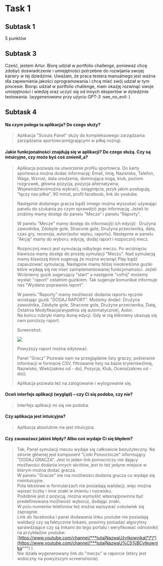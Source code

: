 # Task 1

## Subtask 1

5 punktów

## Subtask 3

Cześć, jestem Artur. Biorę udział w portfolio challenge, ponieważ chcę zdobyć doświadczenie i umiejętności potrzebne do rozwijania swojej kariery w tej dziedzinie. Uważam, że praca testera manualnego jest ważna dla zapewnienia jakości oprogramowania i chcę mieć swój udział w tym procesie. Biorąc udział w portfolio challenge, mam okazję rozwinąć swoje umiejętności i wiedzę oraz uczyć się od innych ekspertów w dziedzinie testowania. (_wygenerowane przy użyciu GPT-3_ :see\_no\_evil: )

## Subtask 4

#### Na czym polega ta aplikacja? Do czego służy?

> Aplikacja "Scouts Panel" służy do kompleksowego zarządzania zarządzania sportowcami(grającymi w piłkę nożną).

#### Jakie funkcjonalności znajdują się w aplikacji? Do czego służą. Czy są intuicyjne, czy może byś coś zmienił\_a?

> Aplikacja pozwala na utworzenie profilu sportowca. Do karty sportowca można dodać informację: Email, Imię, Nazwisko, Telefon, Waga, Wzrost, data urodzenia, dominująca noga, klub, poziom rozgrywek, główna pozycja, pozycja alternatywna, Województwo(można wybrać), osiągnięcia, jezyk jakim posługuję, "łączy nas piłka", 90 minut, profil facebook, link do youtube.
> 
> Następnie dodanego gracza bądź innego można wyszukać używając panelu do szukania po czym sprawdzić jego informację. Jeżeli to zrobimy mamy dostęp do panelu "Mecze" i panelu "Raporty". 
> 
> W panelu "Mecze" mamy dostęp do informacji(i ich edycji):  Drużyna zawodnika, Zdobyte gole, Stracone gole, Drużyna przeciwnika, data, czas gry, recenzja, autor(autor wpisu, raportu). Następnie w panelu "Akcję" mamy do wyboru: edycję, dodaj raport i rozpocznij mecz.
> 
> Rozpocznij mecz jest symulacją odbytego meczu. Po wciśnięciu klawisza mamy dostęp do prostej symulacji "Meczu". Nad symulacją mamy klawiszę które sugerują że można wcisnąć Play bądź zapauzować symulację. Następnie mamy bliżej nieokreślone guziki które wydają się nie mieć zaimplementowanej funkcjonalności. Jeżeli Wciśniemy guzik sugerujący "start" a następnie "cofnij" możemy wysłać "raport" ostatnim guzikiem. Tak sugeruje komunikat informuje nas "Wysłano poprawnie raport".
> 
> W panelu "Raporty" mamy możliwość dodania raportu ręcznie wciskając guzik "DODAJ RAPORT". Możemy dodać: Drużyna zawodnika, Zdobyte gole, Stracone gole, Drużyne przeciwnika, Datę, Ostatnia Modyfikacja(wypełnia się automatycznie), Autor.  
> Na końcu rubryki mamy ikonę edycji. Gdy w nią klikniemy ukazuję się nam poniższy raport.
> 
> Screenshot:
> 
> ![](https://user-images.githubusercontent.com/80460700/212973485-ca1bd078-2512-41ef-aa31-e0f2127a9d7e.png)
> 
> Powyższy raport można edytować.
> 
> Panel "Gracz" Pozwala nam na przeglądanie listy graczy, pobieranie informacji w formacie CSV, filtrowanie listy na bazie kryteriów(Imię, Nazwisko, Wiek(zakres od - do), Pozycja, Klub, Ocena(zakres od - do)).
> 
> Aplikacja pozwala też na zalogowanie i wylogowanie się.  

#### Oceń interfejs aplikacji (wygląd) – czy Ci się podoba, czy nie?

> Interfejs aplikacji mi się nie podoba.

#### Czy aplikacja jest intuicyjna?

> Aplikacja absolutnie nie jest intuicyjna.

#### Czy zauważasz jakieś błędy? Albo coś wydaje Ci się błędem?

> Tak, Panel symulacji meczu wydaje się całkowicie bezużyteczny. Na stronie głównej jest komponent "Linki Pomocnicze" informujący "DODAJ GRACZA". Jest to jeden link pomocniczy nie dający możliwości dodania innych skrótów, jest to też jedyne miejsce w którym można dodać gracza.  
> W panelu "Gracze" nie ma możliwości dodania gracza co wydaje się nieintuicyjne.   
> Pola tekstowe w formularzach nie posiadają walidacji, więc można wpisać liczby i inne znaki w imieniu i nazwisku.  
> Podobnie jest z pozycją, można wymyślić własną(powinna być predefiniowana możliwość wyboru), dodając znaki.  
> W polu numerów telefonów też można wpisywać cokolwiek się zapragnie.  
> Link do facebooka i panel dodawania linku youtube nie posiadają walidacji czy są faktycznie linkami, powinny posiadać algorytmy sprawdzające czy są linkami do tego portalu i weryfikować odnośniki( na przykładzie youtube: [https://www.youtube.com/channel/***tutajNazwaUżytkownika\*\*\*](https://www.youtube.com/channel/***tutajNazwaU%C5%BCytkownika***) ).  
> Nie działa wygenerowany link do "meczu" w raporcie (który jest widoczny na powyższym screenshocie).  
>
